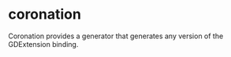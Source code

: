 # coronation
Coronation provides a generator that generates any version of the GDExtension binding.

